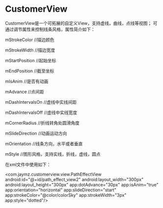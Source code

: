# CustomerView

CustomerView是一个可拓展的自定义View，支持虚线，曲线，点线等视图；
可通过调节属性来控制线条风格，属性简介如下：

mStrokeColor   	    //描边颜色

mStrokeWidth   	    //描边宽度

mStartPosition 	    //起始坐标

mEndPosition   	    //截至坐标

mIsAnim    		      //是否有动画

mAdvance       	    //点间距

mDashIntervalsOn    //虚线中实线间距

mDashIntervalsOff   //虚线中实线宽度

mCornerRadius  	    //折线转角处圆滑角度

mSlideDirection	    //动画运动方向

mOrientation   	    //线条方向，水平或者垂直

mStyle         	    //图形风格，支持实线，折线，虚线，圆点

在xml文件中使用如下：

<com.jaymz.customerview.view.PathEffectView
        android:id="@+id/path_effect_view2"
        android:layout_width="300px"
        android:layout_height="300px"
        app:dotAdvance="30px"
        app:isAnim="true"
        app:orientation="horizontal"
        app:slideDirection="start"
        app:strokeColor="@color/colorSky"
        app:strokeWidth="3px"
        app:style="dotted"/>
